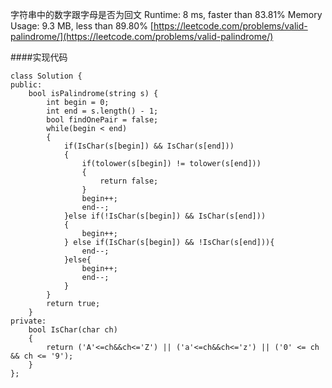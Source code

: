字符串中的数字跟字母是否为回文
Runtime: 8 ms, faster than 83.81%
Memory Usage: 9.3 MB, less than 89.80%
[https://leetcode.com/problems/valid-palindrome/](https://leetcode.com/problems/valid-palindrome/)

####实现代码
```
class Solution {
public:
    bool isPalindrome(string s) {
        int begin = 0;
        int end = s.length() - 1;
        bool findOnePair = false;
        while(begin < end)
        {
            if(IsChar(s[begin]) && IsChar(s[end]))
            {
                if(tolower(s[begin]) != tolower(s[end]))
                {
                    return false;
                }
                begin++;
                end--;
            }else if(!IsChar(s[begin]) && IsChar(s[end]))
            {
                begin++;
            } else if(IsChar(s[begin]) && !IsChar(s[end])){
                end--;
            }else{
                begin++;
                end--;
            }
        }
        return true;
    }
private:
    bool IsChar(char ch)
    {
        return ('A'<=ch&&ch<='Z') || ('a'<=ch&&ch<='z') || ('0' <= ch && ch <= '9');
    }
};
```
